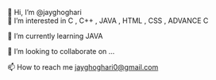 👋 Hi, I’m @jayghoghari                                                                                                                                                                           
👀 I’m interested in C , C++ , JAVA , HTML , CSS , ADVANCE C

🌱 I’m currently learning JAVA

💞️ I’m looking to collaborate on ...

📫 How to reach me jayghoghari0@gmail.com 
